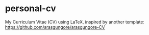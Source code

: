 # personal-cv

My Curriculum Vitae (CV) using LaTeX, inspired by another template: https://github.com/arasgungore/arasgungore-CV
